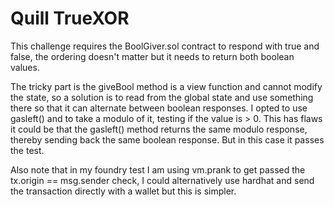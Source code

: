 # Quill TrueXOR

This challenge requires the BoolGiver.sol contract to respond with true and false, the ordering doesn't matter but it needs to return both boolean values.

The tricky part is the giveBool method is a view function and cannot modify the state, so a solution is to read from the global state and use something there so that it can alternate between boolean responses. I opted to use gasleft() and to take a modulo of it, testing if the value is > 0. This has flaws it could be that the gasleft() method returns the same modulo response, thereby sending back the same boolean response. But in this case it passes the test.

Also note that in my foundry test I am using vm.prank to get passed the tx.origin == msg.sender check, I could alternatively use hardhat and send the transaction directly with a wallet but this is simpler.
